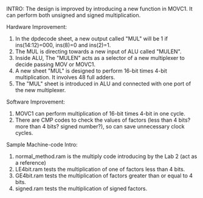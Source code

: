 INTRO:
The design is improved by introducing a new function in MOVC1. 
It can perform both unsigned and signed multiplication.

Hardware Improvement:
1. In the dpdecode sheet, a new output called "MUL" will be 1 if ins(14:12)=000, ins(8)=0 and ins(2)=1.
2. The MUL is directing towards a new input of ALU called "MULEN".
3. Inside ALU, The "MULEN" acts as a selector of a new multiplexer to decide passing MOV or MOVC1.
4. A new sheet "MUL" is designed to perform 16-bit times 4-bit multiplication. It involves 48 full adders.
5. The "MUL" sheet is introduced in ALU and connected with one port of the new multiplexer.

Software Improvement:
1. MOVC1 can perform multiplication of 16-bit times 4-bit in one cycle.
2. There are CMP codes to check the values of factors (less than 4 bits? more than 4 bits? signed number?),
so can save unnecessary clock cycles.

Sample Machine-code Intro:
1. normal_method.ram is the multiply code introducing by the Lab 2 (act as a reference)
2. LE4bit.ram tests the multiplication of one of factors less than 4 bits.
3. GE4bit.ram tests the multiplication of factors greater than or equal to 4 bits.
4. signed.ram tests the multiplication of signed factors.
